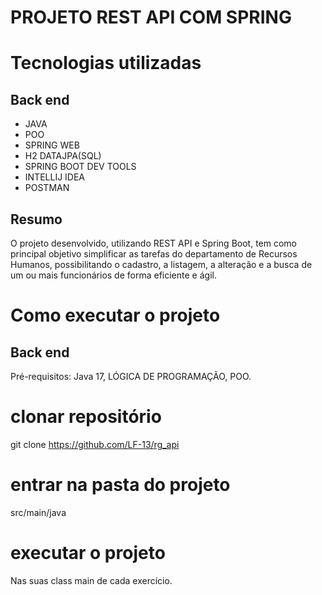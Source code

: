 # PROJETO REST API COM SPRING

# Tecnologias utilizadas
## Back end
- JAVA
- POO
- SPRING WEB
- H2 DATAJPA(SQL)
- SPRING BOOT DEV TOOLS
- INTELLIJ IDEA
- POSTMAN
  
## Resumo
O projeto desenvolvido, utilizando REST API e Spring Boot, tem como principal objetivo simplificar as tarefas do departamento de Recursos Humanos, 
possibilitando o cadastro, a listagem, a alteração e a busca de um ou mais funcionários de forma eficiente e ágil.

# Como executar o projeto

## Back end
Pré-requisitos: Java 17, LÓGICA DE PROGRAMAÇÃO, POO.

# clonar repositório
git clone https://github.com/LF-13/rg_api

# entrar na pasta do projeto 
src/main/java

# executar o projeto
Nas suas class main de cada exercício.
